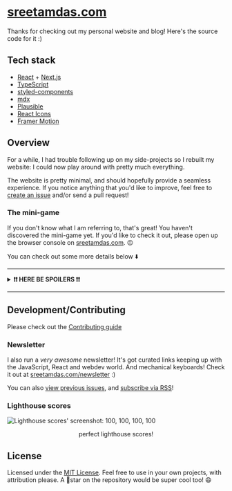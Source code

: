 # [sreetamdas.com](https://sreetamdas.com)

Thanks for checking out my personal website and blog! Here's the source code for it :)

## Tech stack

- [React](https://reactjs.org) + [Next.js](https://nextjs.org)
- [TypeScript](https://www.typescriptlang.org)
- [styled-components](https://styled-components.com)
- [mdx](https://mdxjs.com)
- [Plausible](https://plausible.io)
- [React Icons](https://react-icons.github.io/react-icons)
- [Framer Motion](https://www.framer.com/motion)

## Overview

For a while, I had trouble following up on my side-projects so I rebuilt my website: I could now play around with pretty much everything.

The website is pretty minimal, and should hopefully provide a seamless experience. If you notice anything that you'd like to improve, feel free to [create an issue](https://github.com/sreetamdas/sreetamdas.com/issues/new) and/or send a pull request!

### The mini-game

If you don't know what I am referring to, that's great! You haven't discovered the mini-game yet. If you'd like to check it out, please open up the browser console on [sreetamdas.com](https://sreetamdas.com). 😉

You can check out some more details below ⬇️

---

<details>
	<summary><strong>❗❗ HERE BE SPOILERS ❗❗</strong></summary>

Well, the cat's out of the bag: there's a mini-game on <a href="https://sreetamdas.com">sreetamdas.com</a>! If you're forking this repository for yourself, be aware that you will be forking that as well. 😅 It isn't a "module" as such that you can just remove from the website — though the game lies in the <code>/foobar</code> subdirectory.

Pretty much wherever the mini-game is present in the repo, it's placed under a <code>foobar</code> subfolder (eg. in <code>components</code>) so you'll know when you're about to come across mini-game related code. 😄

</details>

---

## Development/Contributing

Please check out the [Contributing guide](CONTRIBUTING.md)

### Newsletter

I also run a _very awesome_ newsletter! It's got curated links keeping up with the JavaScript, React and webdev world.
And mechanical keyboards! Check it out at [sreetamdas.com/newsletter](https://sreetamdas.com/newsletter) :)

You can also [view previous issues](https://buttondown.email/sreetamdas/archive),
and [subscribe via RSS](https://buttondown.email/sreetamdas/rss)!

### Lighthouse scores

<img src="public/lighthouse_scores.png" align="center" alt="Lighthouse scores' screenshot: 100, 100, 100, 100" />

<p align="center">
	perfect lighthouse scores!
</p>

## License

Licensed under the [MIT License](LICENSE). Feel free to use in your own projects, with attribution please. A 🌟star on the repository would be super cool too! 😄
